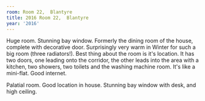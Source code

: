 ```yaml
---
room: Room 22,  Blantyre
title: 2016 Room 22,  Blantyre
year: '2016'
---
```


Huge room. Stunning bay window. Formerly the dining room of the house, complete with decorative door. Surprisingly very warm in Winter for such a big room (three radiators!). Best thing about the room is it's location. It has two doors, one leading onto the corridor, the other leads into the area with a kitchen, two showers, two toilets and the washing machine room. It's like a mini-flat. Good internet. 

Palatial room. Good location in house. Stunning bay window with desk, and high ceiling.